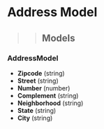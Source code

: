 # Address Model
>> ## Models
 
### AddressModel
- **Zipcode** (string)
- **Street** (string)
- **Number** (number)
- **Complement** (string)
- **Neighborhood** (string)
- **State** (string)
- **City** (string)

